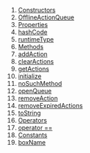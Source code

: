 1.  [Constructors](./OfflineActionQueue-class.md)
2.  [OfflineActionQueue](./OfflineActionQueue/OfflineActionQueue.md)
3.  [Properties](./OfflineActionQueue-class.md)
4.  [hashCode](https://api.flutter.dev/flutter/dart-core/Object/hashCode.html)
5.  [runtimeType](https://api.flutter.dev/flutter/dart-core/Object/runtimeType.html)
6.  [Methods](./OfflineActionQueue-class.md)
7.  [addAction](./OfflineActionQueue/addAction.md)
8.  [clearActions](./OfflineActionQueue/clearActions.md)
9.  [getActions](./OfflineActionQueue/getActions.md)
10. [initialize](./OfflineActionQueue/initialize.md)
11. [noSuchMethod](https://api.flutter.dev/flutter/dart-core/Object/noSuchMethod.html)
12. [openQueue](./OfflineActionQueue/openQueue.md)
13. [removeAction](./OfflineActionQueue/removeAction.md)
14. [removeExpiredActions](./OfflineActionQueue/removeExpiredActions.md)
15. [toString](https://api.flutter.dev/flutter/dart-core/Object/toString.html)
16. [Operators](./OfflineActionQueue-class.md)
17. [operator
    ==](https://api.flutter.dev/flutter/dart-core/Object/operator_equals.html)
18. [Constants](./OfflineActionQueue-class.md)
19. [boxName](./OfflineActionQueue/boxName-constant.md)
